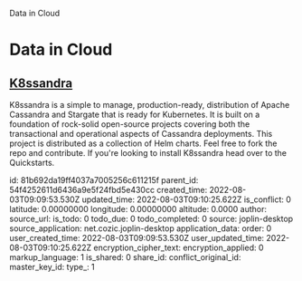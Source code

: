 Data in Cloud

# Data in Cloud

## [**K8ssandra**](https://github.com/k8ssandra/k8ssandra)
K8ssandra is a simple to manage, production-ready, distribution of Apache Cassandra and Stargate that is ready for Kubernetes. It is built on a foundation of rock-solid open-source projects covering both the transactional and operational aspects of Cassandra deployments. This project is distributed as a collection of Helm charts. Feel free to fork the repo and contribute. If you're looking to install K8ssandra head over to the Quickstarts.

id: 81b692da19ff4037a7005256c611215f
parent_id: 54f4252611d6436a9e5f24fbd5e430cc
created_time: 2022-08-03T09:09:53.530Z
updated_time: 2022-08-03T09:10:25.622Z
is_conflict: 0
latitude: 0.00000000
longitude: 0.00000000
altitude: 0.0000
author: 
source_url: 
is_todo: 0
todo_due: 0
todo_completed: 0
source: joplin-desktop
source_application: net.cozic.joplin-desktop
application_data: 
order: 0
user_created_time: 2022-08-03T09:09:53.530Z
user_updated_time: 2022-08-03T09:10:25.622Z
encryption_cipher_text: 
encryption_applied: 0
markup_language: 1
is_shared: 0
share_id: 
conflict_original_id: 
master_key_id: 
type_: 1